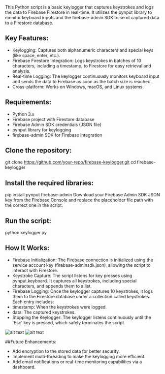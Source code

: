 This Python script is a basic keylogger that captures keystrokes and logs the data to Firebase Firestore in real-time. It utilizes the pynput library to monitor keyboard inputs and the firebase-admin SDK to send captured data to a Firestore database.

## Key Features:
* Keylogging: Captures both alphanumeric characters and special keys (like space, enter, etc.).
* Firebase Firestore Integration: Logs keystrokes in batches of 10 characters, including a timestamp, to Firestore for easy retrieval and analysis.
* Real-time Logging: The keylogger continuously monitors keyboard input and sends the data to Firebase as soon as the batch size is reached.
* Cross-platform: Works on Windows, macOS, and Linux systems.
  
## Requirements:
* Python 3.x
* Firebase project with Firestore database
* Firebase Admin SDK credentials (JSON file)
* pynput library for keylogging
* firebase-admin SDK for Firebase integration

## Clone the repository:

git clone https://github.com/your-repo/firebase-keylogger.git
cd firebase-keylogger

## Install the required libraries:

pip install pynput firebase-admin
Download your Firebase Admin SDK JSON key from the Firebase Console and replace the placeholder file path with the correct one in the script.

## Run the script:
python keylogger.py
## How It Works:
* Firebase Initialization: The Firebase connection is initialized using the service account key (firebase-adminsdk.json), allowing the script to interact with Firestore.
* Keystroke Capture: The script listens for key presses using pynput.keyboard. It captures all keystrokes, including special characters, and appends them to a list.
* Firebase Logging: Once the keylogger captures 10 keystrokes, it logs them to the Firestore database under a collection called keystrokes. Each entry includes:
* timestamp: When the keystrokes were logged.
* data: The captured keystrokes.
* Stopping the Keylogger: The keylogger listens continuously until the 'Esc' key is pressed, which safely terminates the script.
  
![alt text](https://i.ibb.co/Hd4pSC7/Screenshot-4.png)
![alt text](https://i.ibb.co/HNGmKwm/Screenshot-3.png)

##Future Enhancements:
* Add encryption to the stored data for better security.
* Implement multi-threading to make the keylogging more efficient.
* Add email notifications or real-time monitoring capabilities via a dashboard.
